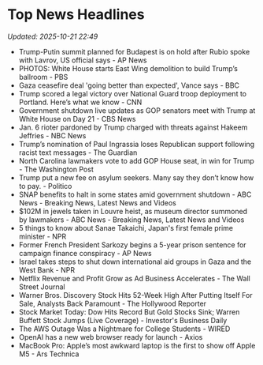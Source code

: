 # Top News Headlines

_Updated: 2025-10-21 22:49_

- Trump-Putin summit planned for Budapest is on hold after Rubio spoke with Lavrov, US official says - AP News
- PHOTOS: White House starts East Wing demolition to build Trump’s ballroom - PBS
- Gaza ceasefire deal 'going better than expected', Vance says - BBC
- Trump scored a legal victory over National Guard troop deployment to Portland. Here’s what we know - CNN
- Government shutdown live updates as GOP senators meet with Trump at White House on Day 21 - CBS News
- Jan. 6 rioter pardoned by Trump charged with threats against Hakeem Jeffries - NBC News
- Trump’s nomination of Paul Ingrassia loses Republican support following racist text messages - The Guardian
- North Carolina lawmakers vote to add GOP House seat, in win for Trump - The Washington Post
- Trump put a new fee on asylum seekers. Many say they don’t know how to pay. - Politico
- SNAP benefits to halt in some states amid government shutdown - ABC News - Breaking News, Latest News and Videos
- $102M in jewels taken in Louvre heist, as museum director summoned by lawmakers - ABC News - Breaking News, Latest News and Videos
- 5 things to know about Sanae Takaichi, Japan's first female prime minister - NPR
- Former French President Sarkozy begins a 5-year prison sentence for campaign finance conspiracy - AP News
- Israel takes steps to shut down international aid groups in Gaza and the West Bank - NPR
- Netflix Revenue and Profit Grow as Ad Business Accelerates - The Wall Street Journal
- Warner Bros. Discovery Stock Hits 52-Week High After Putting Itself For Sale, Analysts Back Paramount - The Hollywood Reporter
- Stock Market Today: Dow Hits Record But Gold Stocks Sink; Warren Buffett Stock Jumps (Live Coverage) - Investor's Business Daily
- The AWS Outage Was a Nightmare for College Students - WIRED
- OpenAI has a new web browser ready for launch - Axios
- MacBook Pro: Apple’s most awkward laptop is the first to show off Apple M5 - Ars Technica